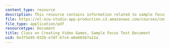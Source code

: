 ```yaml
---
content_type: resource
description: This resource contains information related to sample focus test document.
file: https://ol-ocw-studio-app-production.s3.amazonaws.com/courses/cms-611j-creating-video-games-fall-2014/0e375e950326e7df67c4e6e66567a12a_MITCMS_611JF14_SamplObsrvr.pdf
file_type: application/pdf
resourcetype: Document
title: Class on Creating Video Games, Sample Focus Test Document
uid: 0e375e95-0326-e7df-67c4-e6e66567a12a
---
```

